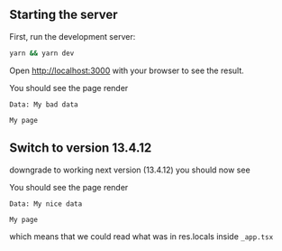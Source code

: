 ## Starting the server

First, run the development server:

```bash
yarn && yarn dev
```

Open [http://localhost:3000](http://localhost:3000) with your browser to see the result.

You should see the page render 
```
Data: My bad data

My page
```

## Switch to version 13.4.12

downgrade to working next version (13.4.12) you should now see

You should see the page render 
```
Data: My nice data

My page
```

which means that we could read what was in res.locals inside `_app.tsx`

